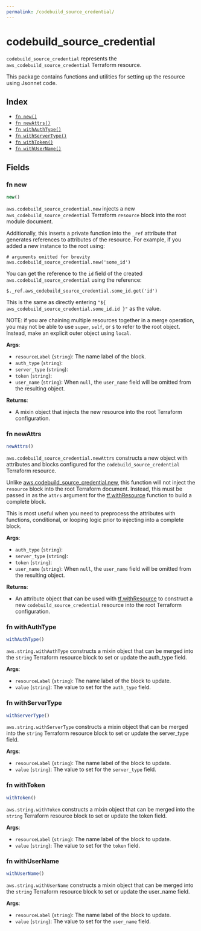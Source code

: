 ```yaml
---
permalink: /codebuild_source_credential/
---
```


# codebuild_source_credential

`codebuild_source_credential` represents the `aws_codebuild_source_credential` Terraform resource.



This package contains functions and utilities for setting up the resource using Jsonnet code.


## Index

* [`fn new()`](#fn-new)
* [`fn newAttrs()`](#fn-newattrs)
* [`fn withAuthType()`](#fn-withauthtype)
* [`fn withServerType()`](#fn-withservertype)
* [`fn withToken()`](#fn-withtoken)
* [`fn withUserName()`](#fn-withusername)

## Fields

### fn new

```ts
new()
```


`aws.codebuild_source_credential.new` injects a new `aws_codebuild_source_credential` Terraform `resource`
block into the root module document.

Additionally, this inserts a private function into the `_ref` attribute that generates references to attributes of the
resource. For example, if you added a new instance to the root using:

    # arguments omitted for brevity
    aws.codebuild_source_credential.new('some_id')

You can get the reference to the `id` field of the created `aws.codebuild_source_credential` using the reference:

    $._ref.aws_codebuild_source_credential.some_id.get('id')

This is the same as directly entering `"${ aws_codebuild_source_credential.some_id.id }"` as the value.

NOTE: if you are chaining multiple resources together in a merge operation, you may not be able to use `super`, `self`,
or `$` to refer to the root object. Instead, make an explicit outer object using `local`.

**Args**:
  - `resourceLabel` (`string`): The name label of the block.
  - `auth_type` (`string`): 
  - `server_type` (`string`): 
  - `token` (`string`): 
  - `user_name` (`string`):  When `null`, the `user_name` field will be omitted from the resulting object.

**Returns**:
- A mixin object that injects the new resource into the root Terraform configuration.


### fn newAttrs

```ts
newAttrs()
```


`aws.codebuild_source_credential.newAttrs` constructs a new object with attributes and blocks configured for the `codebuild_source_credential`
Terraform resource.

Unlike [aws.codebuild_source_credential.new](#fn-codebuild_source_credentialnew), this function will not inject the `resource`
block into the root Terraform document. Instead, this must be passed in as the `attrs` argument for the
[tf.withResource](https://github.com/tf-libsonnet/core/tree/main/docs#fn-withresource) function to build a complete block.

This is most useful when you need to preprocess the attributes with functions, conditional, or looping logic prior to
injecting into a complete block.

**Args**:
  - `auth_type` (`string`): 
  - `server_type` (`string`): 
  - `token` (`string`): 
  - `user_name` (`string`):  When `null`, the `user_name` field will be omitted from the resulting object.

**Returns**:
  - An attribute object that can be used with [tf.withResource](https://github.com/tf-libsonnet/core/tree/main/docs#fn-withresource) to construct a new `codebuild_source_credential` resource into the root Terraform configuration.


### fn withAuthType

```ts
withAuthType()
```

`aws.string.withAuthType` constructs a mixin object that can be merged into the `string`
Terraform resource block to set or update the auth_type field.



**Args**:
  - `resourceLabel` (`string`): The name label of the block to update.
  - `value` (`string`): The value to set for the `auth_type` field.


### fn withServerType

```ts
withServerType()
```

`aws.string.withServerType` constructs a mixin object that can be merged into the `string`
Terraform resource block to set or update the server_type field.



**Args**:
  - `resourceLabel` (`string`): The name label of the block to update.
  - `value` (`string`): The value to set for the `server_type` field.


### fn withToken

```ts
withToken()
```

`aws.string.withToken` constructs a mixin object that can be merged into the `string`
Terraform resource block to set or update the token field.



**Args**:
  - `resourceLabel` (`string`): The name label of the block to update.
  - `value` (`string`): The value to set for the `token` field.


### fn withUserName

```ts
withUserName()
```

`aws.string.withUserName` constructs a mixin object that can be merged into the `string`
Terraform resource block to set or update the user_name field.



**Args**:
  - `resourceLabel` (`string`): The name label of the block to update.
  - `value` (`string`): The value to set for the `user_name` field.
